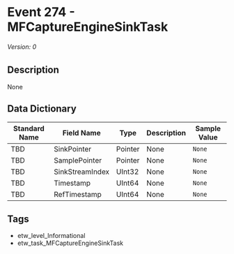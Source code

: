 # Event 274 - MFCaptureEngineSinkTask
###### Version: 0

## Description
None

## Data Dictionary
|Standard Name|Field Name|Type|Description|Sample Value|
|---|---|---|---|---|
|TBD|SinkPointer|Pointer|None|`None`|
|TBD|SamplePointer|Pointer|None|`None`|
|TBD|SinkStreamIndex|UInt32|None|`None`|
|TBD|Timestamp|UInt64|None|`None`|
|TBD|RefTimestamp|UInt64|None|`None`|

## Tags
* etw_level_Informational
* etw_task_MFCaptureEngineSinkTask